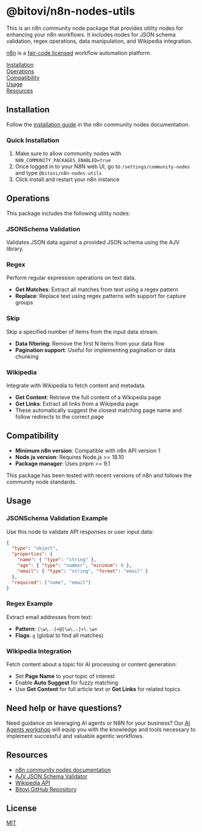 # @bitovi/n8n-nodes-utils

This is an n8n community node package that provides utility nodes for enhancing your n8n workflows. It includes nodes for JSON schema validation, regex operations, data manipulation, and Wikipedia integration.

[n8n](https://n8n.io/) is a [fair-code licensed](https://docs.n8n.io/reference/license/) workflow automation platform.

[Installation](#installation)  
[Operations](#operations)  
[Compatibility](#compatibility)  
[Usage](#usage)  
[Resources](#resources)  

## Installation

Follow the [installation guide](https://docs.n8n.io/integrations/community-nodes/installation/) in the n8n community nodes documentation.

### Quick Installation

1. Make sure to allow community nodes with `N8N_COMMUNITY_PACKAGES_ENABLED=true`
2. Once logged in to your N8N web UI, go to `/settings/community-nodes` and type `@bitovi/n8n-nodes-utils`
3. Click install and restart your n8n instance

## Operations

This package includes the following utility nodes:

### JSONSchema Validation
Validates JSON data against a provided JSON schema using the AJV library.

### Regex
Perform regular expression operations on text data.
- **Get Matches**: Extract all matches from text using a regex pattern
- **Replace**: Replace text using regex patterns with support for capture groups

### Skip
Skip a specified number of items from the input data stream.
- **Data filtering**: Remove the first N items from your data flow
- **Pagination support**: Useful for implementing pagination or data chunking

### Wikipedia
Integrate with Wikipedia to fetch content and metadata.
- **Get Content**: Retrieve the full content of a Wikipedia page
- **Get Links**: Extract all links from a Wikipedia page
- These automatically suggest the closest matching page name and follow redirects to the correct page

## Compatibility

- **Minimum n8n version**: Compatible with n8n API version 1
- **Node.js version**: Requires Node.js >= 18.10
- **Package manager**: Uses pnpm >= 9.1

This package has been tested with recent versions of n8n and follows the community node standards.

## Usage

### JSONSchema Validation Example
Use this node to validate API responses or user input data:
```json
{
  "type": "object",
  "properties": {
    "name": { "type": "string" },
    "age": { "type": "number", "minimum": 0 },
    "email": { "type": "string", "format": "email" }
  },
  "required": ["name", "email"]
}
```

### Regex Example
Extract email addresses from text:
- **Pattern**: `[\w\.-]+@[\w\.-]+\.\w+`
- **Flags**: `g` (global to find all matches)

### Wikipedia Integration
Fetch content about a topic for AI processing or content generation:
- Set **Page Name** to your topic of interest
- Enable **Auto Suggest** for fuzzy matching
- Use **Get Content** for full article text or **Get Links** for related topics

## Need help or have questions?

Need guidance on leveraging AI agents or N8N for your business? Our [AI Agents workshop](https://hubs.ly/Q02X-9Qq0) will equip you with the knowledge and tools necessary to implement successful and valuable agentic workflows.

## Resources

- [n8n community nodes documentation](https://docs.n8n.io/integrations/community-nodes/)
- [AJV JSON Schema Validator](https://ajv.js.org/)
- [Wikipedia API](https://github.com/dopecodez/Wikipedia)
- [Bitovi GitHub Repository](https://github.com/bitovi/n8n-nodes-utils)

## License

[MIT](./LICENSE.md)
